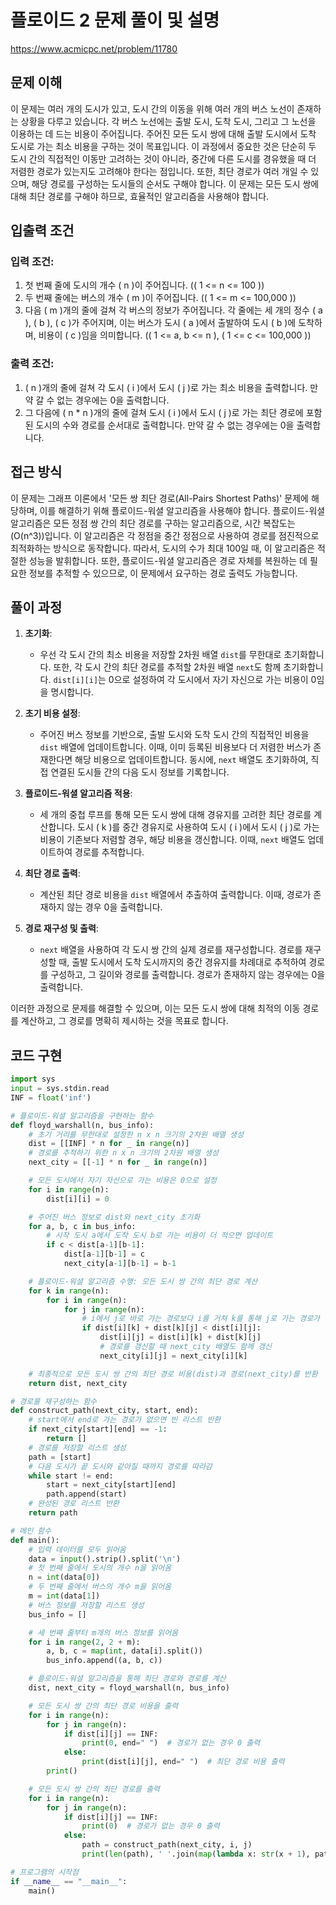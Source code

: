 # 플로이드 2 문제 풀이 및 설명

https://www.acmicpc.net/problem/11780

## 문제 이해

이 문제는 여러 개의 도시가 있고, 도시 간의 이동을 위해 여러 개의 버스 노선이 존재하는 상황을 다루고 있습니다. 각 버스 노선에는 출발 도시, 도착 도시, 그리고 그 노선을 이용하는 데 드는 비용이 주어집니다. 주어진 모든 도시 쌍에 대해 출발 도시에서 도착 도시로 가는 최소 비용을 구하는 것이 목표입니다. 이 과정에서 중요한 것은 단순히 두 도시 간의 직접적인 이동만 고려하는 것이 아니라, 중간에 다른 도시를 경유했을 때 더 저렴한 경로가 있는지도 고려해야 한다는 점입니다. 또한, 최단 경로가 여러 개일 수 있으며, 해당 경로를 구성하는 도시들의 순서도 구해야 합니다. 이 문제는 모든 도시 쌍에 대해 최단 경로를 구해야 하므로, 효율적인 알고리즘을 사용해야 합니다.

## 입출력 조건

### 입력 조건:

1. 첫 번째 줄에 도시의 개수 \( n \)이 주어집니다. (\( 1 <= n <= 100 \))
2. 두 번째 줄에는 버스의 개수 \( m \)이 주어집니다. (\( 1 <= m <= 100,000 \))
3. 다음 \( m \)개의 줄에 걸쳐 각 버스의 정보가 주어집니다. 각 줄에는 세 개의 정수 \( a \), \( b \), \( c \)가 주어지며, 이는 버스가 도시 \( a \)에서 출발하여 도시 \( b \)에 도착하며, 비용이 \( c \)임을 의미합니다. (\( 1 <= a, b <= n \), \( 1 <= c <= 100,000 \))

### 출력 조건:

1. \( n \)개의 줄에 걸쳐 각 도시 \( i \)에서 도시 \( j \)로 가는 최소 비용을 출력합니다. 만약 갈 수 없는 경우에는 0을 출력합니다.
2. 그 다음에 \( n \* n \)개의 줄에 걸쳐 도시 \( i \)에서 도시 \( j \)로 가는 최단 경로에 포함된 도시의 수와 경로를 순서대로 출력합니다. 만약 갈 수 없는 경우에는 0을 출력합니다.

## 접근 방식

이 문제는 그래프 이론에서 '모든 쌍 최단 경로(All-Pairs Shortest Paths)' 문제에 해당하며, 이를 해결하기 위해 플로이드-워셜 알고리즘을 사용해야 합니다. 플로이드-워셜 알고리즘은 모든 정점 쌍 간의 최단 경로를 구하는 알고리즘으로, 시간 복잡도는 \(O(n^3)\)입니다. 이 알고리즘은 각 정점을 중간 정점으로 사용하여 경로를 점진적으로 최적화하는 방식으로 동작합니다. 따라서, 도시의 수가 최대 100일 때, 이 알고리즘은 적절한 성능을 발휘합니다. 또한, 플로이드-워셜 알고리즘은 경로 자체를 복원하는 데 필요한 정보를 추적할 수 있으므로, 이 문제에서 요구하는 경로 출력도 가능합니다.

## 풀이 과정

1. **초기화**:

   - 우선 각 도시 간의 최소 비용을 저장할 2차원 배열 `dist`를 무한대로 초기화합니다. 또한, 각 도시 간의 최단 경로를 추적할 2차원 배열 `next`도 함께 초기화합니다. `dist[i][i]`는 0으로 설정하여 각 도시에서 자기 자신으로 가는 비용이 0임을 명시합니다.

2. **초기 비용 설정**:

   - 주어진 버스 정보를 기반으로, 출발 도시와 도착 도시 간의 직접적인 비용을 `dist` 배열에 업데이트합니다. 이때, 이미 등록된 비용보다 더 저렴한 버스가 존재한다면 해당 비용으로 업데이트합니다. 동시에, `next` 배열도 초기화하여, 직접 연결된 도시들 간의 다음 도시 정보를 기록합니다.

3. **플로이드-워셜 알고리즘 적용**:

   - 세 개의 중첩 루프를 통해 모든 도시 쌍에 대해 경유지를 고려한 최단 경로를 계산합니다. 도시 \( k \)를 중간 경유지로 사용하여 도시 \( i \)에서 도시 \( j \)로 가는 비용이 기존보다 저렴할 경우, 해당 비용을 갱신합니다. 이때, `next` 배열도 업데이트하여 경로를 추적합니다.

4. **최단 경로 출력**:

   - 계산된 최단 경로 비용을 `dist` 배열에서 추출하여 출력합니다. 이때, 경로가 존재하지 않는 경우 0을 출력합니다.

5. **경로 재구성 및 출력**:
   - `next` 배열을 사용하여 각 도시 쌍 간의 실제 경로를 재구성합니다. 경로를 재구성할 때, 출발 도시에서 도착 도시까지의 중간 경유지를 차례대로 추적하여 경로를 구성하고, 그 길이와 경로를 출력합니다. 경로가 존재하지 않는 경우에는 0을 출력합니다.

이러한 과정으로 문제를 해결할 수 있으며, 이는 모든 도시 쌍에 대해 최적의 이동 경로를 계산하고, 그 경로를 명확히 제시하는 것을 목표로 합니다.

## 코드 구현

```python
import sys
input = sys.stdin.read
INF = float('inf')

# 플로이드-워셜 알고리즘을 구현하는 함수
def floyd_warshall(n, bus_info):
    # 초기 거리를 무한대로 설정한 n x n 크기의 2차원 배열 생성
    dist = [[INF] * n for _ in range(n)]
    # 경로를 추적하기 위한 n x n 크기의 2차원 배열 생성
    next_city = [[-1] * n for _ in range(n)]

    # 모든 도시에서 자기 자신으로 가는 비용은 0으로 설정
    for i in range(n):
        dist[i][i] = 0

    # 주어진 버스 정보로 dist와 next_city 초기화
    for a, b, c in bus_info:
        # 시작 도시 a에서 도착 도시 b로 가는 비용이 더 적으면 업데이트
        if c < dist[a-1][b-1]:
            dist[a-1][b-1] = c
            next_city[a-1][b-1] = b-1

    # 플로이드-워셜 알고리즘 수행: 모든 도시 쌍 간의 최단 경로 계산
    for k in range(n):
        for i in range(n):
            for j in range(n):
                # i에서 j로 바로 가는 경로보다 i를 거쳐 k를 통해 j로 가는 경로가 더 짧으면 갱신
                if dist[i][k] + dist[k][j] < dist[i][j]:
                    dist[i][j] = dist[i][k] + dist[k][j]
                    # 경로를 갱신할 때 next_city 배열도 함께 갱신
                    next_city[i][j] = next_city[i][k]

    # 최종적으로 모든 도시 쌍 간의 최단 경로 비용(dist)과 경로(next_city)를 반환
    return dist, next_city

# 경로를 재구성하는 함수
def construct_path(next_city, start, end):
    # start에서 end로 가는 경로가 없으면 빈 리스트 반환
    if next_city[start][end] == -1:
        return []
    # 경로를 저장할 리스트 생성
    path = [start]
    # 다음 도시가 끝 도시와 같아질 때까지 경로를 따라감
    while start != end:
        start = next_city[start][end]
        path.append(start)
    # 완성된 경로 리스트 반환
    return path

# 메인 함수
def main():
    # 입력 데이터를 모두 읽어옴
    data = input().strip().split('\n')
    # 첫 번째 줄에서 도시의 개수 n을 읽어옴
    n = int(data[0])
    # 두 번째 줄에서 버스의 개수 m을 읽어옴
    m = int(data[1])
    # 버스 정보를 저장할 리스트 생성
    bus_info = []

    # 세 번째 줄부터 m개의 버스 정보를 읽어옴
    for i in range(2, 2 + m):
        a, b, c = map(int, data[i].split())
        bus_info.append((a, b, c))

    # 플로이드-워셜 알고리즘을 통해 최단 경로와 경로를 계산
    dist, next_city = floyd_warshall(n, bus_info)

    # 모든 도시 쌍 간의 최단 경로 비용을 출력
    for i in range(n):
        for j in range(n):
            if dist[i][j] == INF:
                print(0, end=" ")  # 경로가 없는 경우 0 출력
            else:
                print(dist[i][j], end=" ")  # 최단 경로 비용 출력
        print()

    # 모든 도시 쌍 간의 최단 경로를 출력
    for i in range(n):
        for j in range(n):
            if dist[i][j] == INF:
                print(0)  # 경로가 없는 경우 0 출력
            else:
                path = construct_path(next_city, i, j)
                print(len(path), ' '.join(map(lambda x: str(x + 1), path)))  # 경로의 도시 개수와 경로 출력

# 프로그램의 시작점
if __name__ == "__main__":
    main()
```

